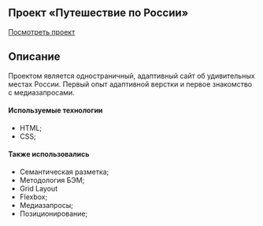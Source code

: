 ## Проект «Путешествие по России»

[Посмотреть проект](https://lru-rose.github.io/russian-travel/)
## Описание
Проектом является одностраничный, адаптивный сайт об удивительных местах России.
Первый опыт адаптивной верстки и первое знакомство с медиазапросами.
#### Используемые технологии
  * HTML;
  * CSS;
#### Также использовались
  * Семантическая разметка;
  * Методология БЭМ;
  * Grid Layout
  * Flexbox;
  * Медиазапросы;
  * Позиционирование;
